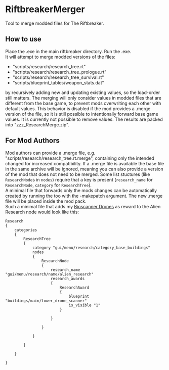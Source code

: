 # RiftbreakerMerger
Tool to merge modded files for The Riftbreaker.

## How to use

Place the .exe in the main riftbreaker directory. Run the .exe.  
It will attempt to merge modded versions of the files:
- "scripts/research/research_tree.rt"
- "scripts/research/research_tree_prologue.rt"
- "scripts/research/research_tree_survival.rt"
- "scripts/blueprint_tables/weapon_stats.dat"

by recursively adding new and updating existing values, so the load-order still matters.
The merging will only consider values in modded files that are different from the base game, to prevent mods overwriting each other with default values.
This behavior is disabled if the mod provides a .merge version of the file, so it is still possible to intentionally forward base game values.
It is currently not possible to remove values.
The results are packed into "zzz_ResearchMerge.zip".  

## For Mod Authors

Mod authors can provide a .merge file, e.g. "scripts/research/research_tree.rt.merge", containing only the intended changed for increased compatibility. If a .merge file is available the base file in the same archive will be ignored, meaning you can also provide a version of the mod that does not need to be merged.
Some list stuctures (like `ResearchNode`s in `nodes`) require that a key is present (`research_name` for `ResearchNode`, `category` for `ResearchTree`).  
A minimal file that forwards only the mods changes can be automatically created by running the too with the -makepatch <your-modpack> argument. The new .merge file will be placed inside the mod pack.  
Such a minimal file that adds my [Bioscanner Drones](https://www.nexusmods.com/theriftbreaker/mods/169) as reward to the Alien Research node would look like this:
```
Research
{
	categories
	{
		ResearchTree
		{
			category "gui/menu/research/category_base_buildings"
			nodes
			{
				ResearchNode
				{
					research_name "gui/menu/research/name/alien_research"
					research_awards
					{
						ResearchAward
						{
							blueprint "buildings/main/tower_drone_scanner"
							is_visible "1"
						}

					}

				}

			}

		}

	}

}
```
